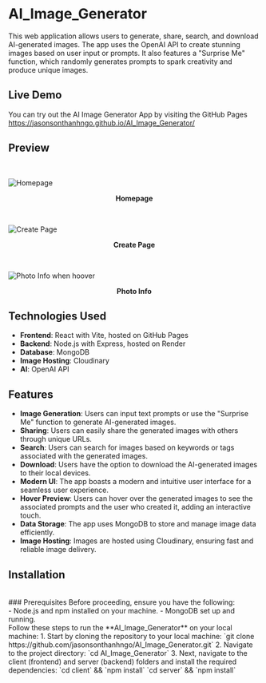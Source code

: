 # AI_Image_Generator

This web application allows users to generate, share, search, and download AI-generated images. The app uses the OpenAI API to create stunning images based on user input or prompts. It also features a "Surprise Me" function, which randomly generates prompts to spark creativity and produce unique images.

## Live Demo
You can try out the AI Image Generator App by visiting the GitHub Pages 
https://jasonsonthanhngo.github.io/AI_Image_Generator/

## Preview
 <br />

![Homepage](https://github.com/jasonsonthanhngo/AI_Image_Generator/assets/131301318/e59d61de-7938-49a2-8a44-e852e72cb6a2)

**<p align="center">Homepage</p>**  <br />

![Create Page](https://github.com/jasonsonthanhngo/AI_Image_Generator/assets/131301318/b8bf49c8-1ee5-46ab-9ea8-13f309030b54)

**<p align="center">Create Page</p>**  <br />

![Photo Info when hoover](https://github.com/jasonsonthanhngo/AI_Image_Generator/assets/131301318/cc6a892f-3654-4fa2-a5e2-1ebdf5996589)

**<p align="center">Photo Info</p>**


## Technologies Used

- **Frontend**: React with Vite, hosted on GitHub Pages
- **Backend**: Node.js with Express, hosted on Render
- **Database**: MongoDB
- **Image Hosting**: Cloudinary
- **AI**: OpenAI API 

## Features

- **Image Generation**: Users can input text prompts or use the "Surprise Me" function to generate AI-generated images.
- **Sharing**: Users can easily share the generated images with others through unique URLs.
- **Search**: Users can search for images based on keywords or tags associated with the generated images.
- **Download**: Users have the option to download the AI-generated images to their local devices.
- **Modern UI**: The app boasts a modern and intuitive user interface for a seamless user experience.
- **Hover Preview**: Users can hover over the generated images to see the associated prompts and the user who created it, adding an interactive touch.
- **Data Storage**: The app uses MongoDB to store and manage image data efficiently.
- **Image Hosting**: Images are hosted using Cloudinary, ensuring fast and reliable image delivery.

## Installation 
 <br />
### Prerequisites
Before proceeding, ensure you have the following:
 <br />
- Node.js and npm installed on your machine.
- MongoDB set up and running.
 <br />
Follow these steps to run the **AI_Image_Generator** on your local machine:
1. Start by cloning the repository to your local machine: `git clone https://github.com/jasonsonthanhngo/AI_Image_Generator.git`
2. Navigate to the project directory: `cd AI_Image_Generator`
3. Next, navigate to the client (frontend) and server (backend) folders and install the required dependencies: 
 `cd client` && `npm install`
 `cd server` && `npm install`



